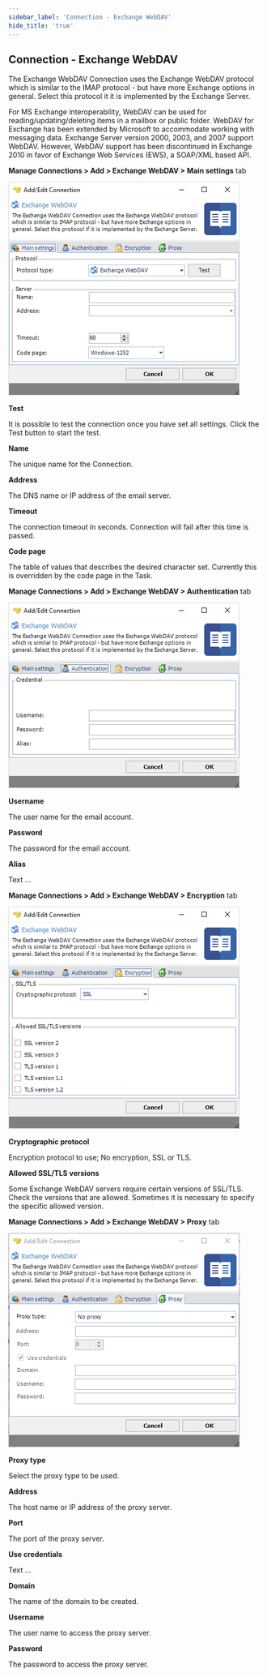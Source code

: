 ```yaml
---
sidebar_label: 'Connection - Exchange WebDAV'
hide_title: 'true'
---
```


## Connection - Exchange WebDAV

The Exchange WebDAV Connection uses the Exchange WebDAV protocol which is similar to the IMAP protocol - but have more Exchange options in general. Select this protocol it it is implemented by the Exchange Server.
 
For MS Exchange interoperability, WebDAV can be used for reading/updating/deleting items in a mailbox or public folder. WebDAV for Exchange has been extended by Microsoft to accommodate working with messaging data. Exchange Server version 2000, 2003, and 2007 support WebDAV. However, WebDAV support has been discontinued in Exchange 2010 in favor of Exchange Web Services (EWS), a SOAP/XML based API.
 
**Manage Connections > Add > Exchange WebDAV > Main settings** tab

![](../../../static/img/connectionexchangewebdavmainsettings.png)

**Test**

It is possible to test the connection once you have set all settings. Click the Test button to start the test.
 
**Name**

The unique name for the Connection.
 
**Address**

The DNS name or IP address of the email server.
 
**Timeout**

The connection timeout in seconds. Connection will fail after this time is passed.
 
**Code page**

The table of values that describes the desired character set. Currently this is overridden by the code page in the Task.
 
**Manage Connections > Add > Exchange WebDAV > Authentication** tab

![](../../../static/img/connectionexchangewebdavauthentication.png)

**Username**

The user name for the email account.
 
**Password**

The password for the email account.
 
**Alias**

Text ...
 
**Manage Connections > Add > Exchange WebDAV > Encryption** tab

![](../../../static/img/connectionexchangewebdavencryption.png)

**Cryptographic protocol**

Encryption protocol to use; No encryption, SSL or TLS.
 
**Allowed SSL/TLS versions**

Some Exchange WebDAV servers require certain versions of SSL/TLS. Check the versions that are allowed. Sometimes it is necessary to specify the specific allowed version.
 
**Manage Connections > Add > Exchange WebDAV > Proxy** tab

![](../../../static/img/connectionexchangedavproxy.png)

**Proxy type**

Select the proxy type to be used.
 
**Address**

The host name or IP address of the proxy server.
 
**Port**

The port of the proxy server.
 
**Use credentials**

Text ...
 
**Domain**

The name of the domain to be created.
 
**Username**

The user name to access the proxy server.
 
**Password**

The password to access the proxy server.